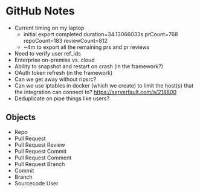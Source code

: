 # GitHub Notes

- Current timing on my laptop
    - initial export completed duration=34.13066033s prCount=768 repoCount=183 reviewCount=812
    - ~4m to export all the remaining prs and pr reviews
- Need to verify user ref_ids
- Enterprise on-premise vs. cloud
- Ability to snapshot and restart on crash (in the framework?)
- OAuth token refresh (in the framework)
- Can we get away without ripsrc?
- Can we use iptables in docker (which we create) to limit the host(s) that the integration can connect to? https://serverfault.com/a/218800
- Deduplicate on pipe things like users?

## Objects

- Repo
- Pull Request
- Pull Request Review
- Pull Request Commit
- Pull Request Comment
- Pull Request Branch
- Commit
- Branch
- Sourcecode User
